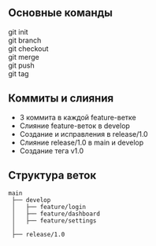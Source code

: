 ﻿## Основные команды
git init  
git branch  
git checkout  
git merge  
git push  
git tag 

## Коммиты и слияния
- 3 коммита в каждой feature-ветке
- Слияние feature-веток в develop
- Создание и исправления в release/1.0
- Слияние release/1.0 в main и develop
- Создание тега v1.0

## Структура веток
```plaintext
main
 ├── develop
 │   ├── feature/login
 │   ├── feature/dashboard
 │   ├── feature/settings
 │
 ├── release/1.0
